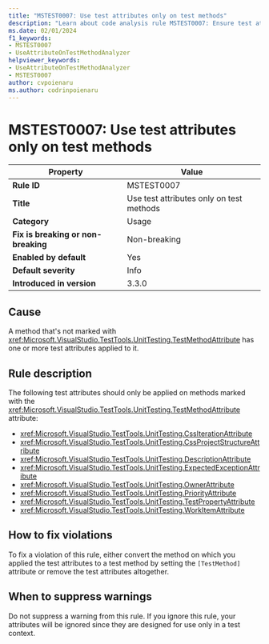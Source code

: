 ```yaml
---
title: "MSTEST0007: Use test attributes only on test methods"
description: "Learn about code analysis rule MSTEST0007: Ensure test attributes are set only on methods marked with the `TestMethod` attribute"
ms.date: 02/01/2024
f1_keywords:
- MSTEST0007
- UseAttributeOnTestMethodAnalyzer
helpviewer_keywords:
- UseAttributeOnTestMethodAnalyzer
- MSTEST0007
author: cvpoienaru
ms.author: codrinpoienaru
---
```

# MSTEST0007: Use test attributes only on test methods

| Property                            | Value                                    |
|-------------------------------------|------------------------------------------|
| **Rule ID**                         | MSTEST0007                               |
| **Title**                           | Use test attributes only on test methods |
| **Category**                        | Usage                                    |
| **Fix is breaking or non-breaking** | Non-breaking                             |
| **Enabled by default**              | Yes                                      |
| **Default severity**                | Info                                     |
| **Introduced in version**           | 3.3.0                                    |

## Cause

A method that's not marked with <xref:Microsoft.VisualStudio.TestTools.UnitTesting.TestMethodAttribute> has one or more test attributes applied to it.

## Rule description

The following test attributes should only be applied on methods marked with the <xref:Microsoft.VisualStudio.TestTools.UnitTesting.TestMethodAttribute> attribute:

- <xref:Microsoft.VisualStudio.TestTools.UnitTesting.CssIterationAttribute>
- <xref:Microsoft.VisualStudio.TestTools.UnitTesting.CssProjectStructureAttribute>
- <xref:Microsoft.VisualStudio.TestTools.UnitTesting.DescriptionAttribute>
- <xref:Microsoft.VisualStudio.TestTools.UnitTesting.ExpectedExceptionAttribute>
- <xref:Microsoft.VisualStudio.TestTools.UnitTesting.OwnerAttribute>
- <xref:Microsoft.VisualStudio.TestTools.UnitTesting.PriorityAttribute>
- <xref:Microsoft.VisualStudio.TestTools.UnitTesting.TestPropertyAttribute>
- <xref:Microsoft.VisualStudio.TestTools.UnitTesting.WorkItemAttribute>

## How to fix violations

To fix a violation of this rule, either convert the method on which you applied the test attributes to a test method by setting the `[TestMethod]` attribute or remove the test attributes altogether.

## When to suppress warnings

Do not suppress a warning from this rule. If you ignore this rule, your attributes will be ignored since they are designed for use only in a test context.
